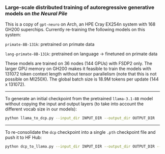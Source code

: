 ### Large-scale distributed training of autoregressive generative models on *the Neural Pile*

This is a copy of `gpt-neuro` on Arch, an HPE Cray EX254n system with 168 GH200 superchips. Currently re-training the following models on this system:

`primate-8B-131k`: pretrained on primate data

`lang-primate-8B-131k`: pretrained on language -> finetuned on primate data

These models are trained on 36 nodes (144 GPUs) with FSDP2 only. The larger GPU memory on GH200 makes it feasible to train the models with 131072 token context length without tensor parallelism (note that this is not possible on MI250X). The global batch size is 18.9M tokens per update (144 x 131072).

---

To generate an initial checkpoint from the pretrained `llama-3.1-8B` model without copying the input and output layers (to take into account the different vocab size in our models):
```bash
python llama_to_dcp.py --input_dir INPUT_DIR --output_dir OUTPUT_DIR
```

---

To re-consolidate the `dcp` checkpoint into a single `.pth` checkpoint file and push it to HF Hub:
```bash
python dcp_to_llama.py --input_dir INPUT_DIR --output_dir OUTPUT_DIR --hf_repo_name HF_REPO_NAME --push_to_hub
```